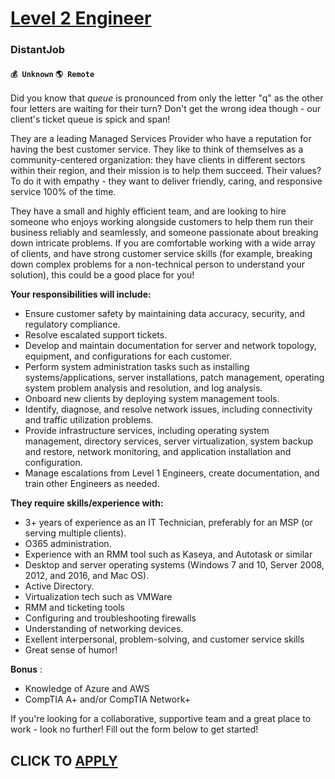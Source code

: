 # [Level 2 Engineer](https://www.remotewlb.com/apply/level-2-engineer)  
### DistantJob  
#### `💰 Unknown` `🌎 Remote`  

Did you know that _queue_ is pronounced from only the letter "q" as the other four letters are waiting for their turn? Don't get the wrong idea though - our client's ticket queue is spick and span!

They are a leading Managed Services Provider who have a reputation for having the best customer service. They like to think of themselves as a community-centered organization: they have clients in different sectors within their region, and their mission is to help them succeed. Their values? To do it with empathy - they want to deliver friendly, caring, and responsive service 100% of the time.

They have a small and highly efficient team, and are looking to hire someone who enjoys working alongside customers to help them run their business reliably and seamlessly, and someone passionate about breaking down intricate problems. If you are comfortable working with a wide array of clients, and have strong customer service skills (for example, breaking down complex problems for a non-technical person to understand your solution), this could be a good place for you!

**Your responsibilities will include:**

  * Ensure customer safety by maintaining data accuracy, security, and regulatory compliance.
  * Resolve escalated support tickets.
  * Develop and maintain documentation for server and network topology, equipment, and configurations for each customer.
  * Perform system administration tasks such as installing systems/applications, server installations, patch management, operating system problem analysis and resolution, and log analysis.
  * Onboard new clients by deploying system management tools.
  * Identify, diagnose, and resolve network issues, including connectivity and traffic utilization problems.
  * Provide infrastructure services, including operating system management, directory services, server virtualization, system backup and restore, network monitoring, and application installation and configuration.
  * Manage escalations from Level 1 Engineers, create documentation, and train other Engineers as needed.

**They require skills/experience with:**

  * 3+ years of experience as an IT Technician, preferably for an MSP (or serving multiple clients).
  * O365 administration.
  * Experience with an RMM tool such as Kaseya, and Autotask or similar
  * Desktop and server operating systems (Windows 7 and 10, Server 2008, 2012, and 2016, and Mac OS).
  * Active Directory.
  * Virtualization tech such as VMWare
  * RMM and ticketing tools
  * Configuring and troubleshooting firewalls
  * Understanding of networking devices.
  * Exellent interpersonal, problem-solving, and customer service skills
  * Great sense of humor!

**Bonus** :

  * Knowledge of Azure and AWS
  * CompTIA A+ and/or CompTIA Network+

If you're looking for a collaborative, supportive team and a great place to work - look no further! Fill out the form below to get started!

  
## CLICK TO [APPLY](https://www.remotewlb.com/apply/level-2-engineer)

